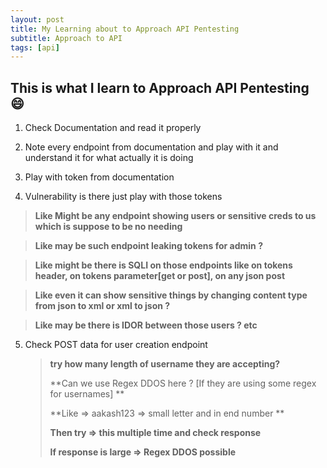 ```yaml
---
layout: post
title: My Learning about to Approach API Pentesting
subtitle: Approach to API
tags: [api]
---
```




## This is what I learn to Approach API Pentesting :smile:





1. Check Documentation and read it properly 

2. Note every endpoint from documentation and play with it and understand it for what actually it is doing 

3. Play with token from documentation 

4. Vulnerability is there just play with those tokens 
   


> **Like Might be any endpoint showing users or sensitive creds to us which is suppose to be no needing** 

> **Like may be such endpoint leaking tokens for admin ?**
 
> **Like might be there is SQLI on those endpoints like  on tokens header, on tokens parameter[get or post],  on any json post**  

   

   

   > **Like even it can show sensitive things by changing content type from json to xml or xml to json ?**
   
   >  **Like may be there is IDOR between those users ?  etc**  

   

   

 5. Check POST data for user creation endpoint

      

      >  **try how many length of username they are accepting?** 
      >
      > **Can we use Regex DDOS here ? [If they are using some regex for usernames] **
      >
      > **Like => aakash123 => small letter and in end number **
      >
      > **Then try => this multiple time and check response**
      >
      >  **If response is large => Regex DDOS possible**

